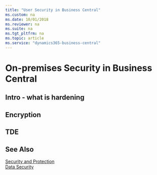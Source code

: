 ```yaml
---
title: "User Security in Business Central"
ms.custom: na
ms.date: 10/01/2018
ms.reviewer: na
ms.suite: na
ms.tgt_pltfrm: na
ms.topic: article
ms.service: "dynamics365-business-central"
---
```

# On-premises Security in Business Central

## Intro - what is hardening

## Encryption 


## TDE 



  

## See Also  

[Security and Protection](security-and-protection.md)  
[Data Security](data-security.md)  
